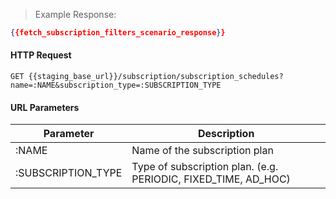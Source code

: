 > Example Response:

```json
{{fetch_subscription_filters_scenario_response}}
```

#### HTTP Request

`GET {{staging_base_url}}/subscription/subscription_schedules?name=:NAME&subscription_type=:SUBSCRIPTION_TYPE `

#### URL Parameters

Parameter | Description
--------- | -------------------------------------------------------------------
:NAME | Name of the subscription plan
:SUBSCRIPTION_TYPE | 	Type of subscription plan. (e.g. PERIODIC, FIXED_TIME, AD_HOC)
